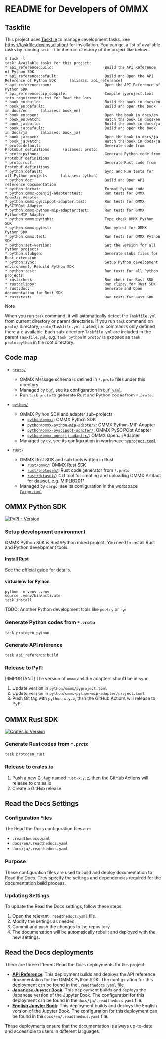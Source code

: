 README for Developers of OMMX
==============================

Taskfile
---------
This project uses [Taskfile](https://taskfile.dev/#/) to manage development tasks. See https://taskfile.dev/installation/ for installation.
You can get a list of available tasks by running `task -l` in the root directory of the project like below:

```text
$ task -l
task: Available tasks for this project:
* api_reference:build:                       Build the API Reference of Python SDK
* api_reference:default:                     Build and Open the API Reference of Python SDK      (aliases: api_reference)
* api_reference:open:                        Open the API Reference of Python SDK
* api_reference:pip_compile:                 Compile pyproject.toml into requirements.txt for Read the Docs
* book_en:build:                             Build the book in docs/en
* book_en:default:                           Build and open the book in docs/en      (aliases: book_en)
* book_en:open:                              Open the book in docs/en
* book_en:watch:                             Watch the book in docs/en
* book_ja:build:                             Build the book in docs/ja
* book_ja:default:                           Build and open the book in docs/ja      (aliases: book_ja)
* book_ja:open:                              Open the book in docs/ja
* book_ja:watch:                             Watch the book in docs/ja
* proto:default:                             Generate code from Protobuf definitions      (aliases: proto)
* proto:python:                              Generate Python code from Protobuf definitions
* proto:rust:                                Generate Rust code from Protobuf definitions
* python:default:                            Sync and Run tests for all Python projects      (aliases: python)
* python:doc:                                Build and Open API reference documentation
* python:format:                             Format Python code
* python:ommx-openjij-adapter:test:          Run tests for OMMX OpenJij Adapter
* python:ommx-pyscipopt-adapter:test:        Run tests for OMMX PySCIPOpt Adapter
* python:ommx-python-mip-adapter:test:       Run tests for OMMX Python-MIP Adapter
* python:ommx:pyright:                       Type check OMMX Python SDK
* python:ommx:pytest:                        Run pytest for OMMX Python SDK
* python:ommx:test:                          Run tests for OMMX Python SDK
* python:set-version:                        Set the version for all Python projects
* python:stubgen:                            Generate stubs files for Rust extension
* python:sync:                               Setup Python development environment, Rebuild Python SDK
* python:test:                               Run tests for all Python projects
* rust:check:                                Run check for Rust SDK
* rust:clippy:                               Run clippy for Rust SDK
* rust:doc:                                  Generate and Open documentation for Rust SDK
* rust:test:                                 Run tests for Rust SDK
```

> [!NOTE]
> When you run `task` command, it will automatically detect the `Taskfile.yml` from current directory or parent directories.
> If you run `task` command on `proto/` directory, `proto/Taskfile.yml` is used, i.e. commands only defined there are available.
> Each sub-directory `Taskfile.yml` are included in the parent `Taskfile.yml`,
> e.g. `task python` in `proto/` is exposed as `task proto:python` in the root directory.

Code map
--------

- [`proto/`](./proto/)
  - OMMX Message schema is defined in `*.proto` files under this directory.
  - Managed by [`buf`](https://buf.build/docs/introduction), see its configuration in [`buf.yaml`](./proto/buf.yaml).
  - Run `task proto` to generate Rust and Python codes from `*.proto`.

- [`python/`](./python/)
  - OMMX Python SDK and adapter sub-projects
    - [`python/ommx/`](./python/ommx/): OMMX Python SDK
    - [`python/ommx-python-mip-adapter/`](./python/ommx-python-mip-adapter/): OMMX Python-MIP Adapter
    - [`python/ommx-pyscipopt-adapter/`](./python/ommx-pyscipopt-adapter/): OMMX PySCIPOpt Adapter
    - [`python/ommx-openjij-adapter/`](./python/ommx-openjij-adapter/): OMMX OpenJij Adapter
  - Managed by `uv`, see its configuration in workspace [`pyproject.toml`](./pyproject.toml)

- [`rust/`](./rust/)
  - OMMX Rust SDK and sub tools written in Rust
    - [`rust/ommx/`](./rust/ommx/): OMMX Rust SDK
    - [`rust/protogen/`](./rust/protogen/): Rust code generator from `*.proto`
    - [`rust/dataset/`](./rust/dataset/): CLI tool for creating and uploading OMMX Artifact for dataset, e.g. MIPLIB2017
  - Managed by `cargo`, see its configuration in the workspace [`Cargo.toml`](./Cargo.toml)

OMMX Python SDK
----------------
[![PyPI - Version](https://img.shields.io/pypi/v/ommx)](https://pypi.org/project/ommx/)

### Setup development environment

OMMX Python SDK is Rust/Python mixed project. You need to install Rust and Python development tools.

#### Install Rust

See the [official guide](https://www.rust-lang.org/tools/install) for details.

#### virtualenv for Python

```shell
python -m venv .venv
source .venv/bin/activate
task install
```

TODO: Another Python development tools like `poetry` or `rye`

### Generate Python codes from `*.proto`

```shell
task protogen_python
```

### Generate API reference

```shell
task api_reference:build
```

### Release to PyPI

[!IMPORTANT] The version of `ommx` and the adapters should be in sync.
1. Update version in `python/ommx/pyproject.toml`
2. Update version in `python/ommx-python-mip-adapter/project.toml` 
3. Push Git tag with `python-x.y.z`, then the GitHub Actions will release to PyPI

OMMX Rust SDK
--------------
[![Crates.io Version](https://img.shields.io/crates/v/ommx)](https://crates.io/crates/ommx)

### Generate Rust codes from `*.proto`

```shell
task protogen_rust
```

### Release to crates.io

1. Push a new Git tag named `rust-x.y.z`, then the GitHub Actions will release to crates.io
2. Create a GitHub release.

Read the Docs Settings
----------------------

### Configuration Files

The Read the Docs configuration files are:

- `.readthedocs.yaml`
- `docs/en/.readthedocs.yaml`
- `docs/ja/.readthedocs.yaml`

### Purpose

These configuration files are used to build and deploy documentation to Read the Docs. They specify the settings and dependencies required for the documentation build process.

### Updating Settings

To update the Read the Docs settings, follow these steps:

1. Open the relevant `.readthedocs.yaml` file.
2. Modify the settings as needed.
3. Commit and push the changes to the repository.
4. The documentation will be automatically rebuilt and deployed with the new settings.

Read the Docs deployments
--------------------------

There are three different Read the Docs deployments for this project:

* [**API Reference**](https://readthedocs.org/projects/ommx/): This deployment builds and deploys the API reference documentation for the OMMX Python SDK. The configuration for this deployment can be found in the `.readthedocs.yaml` file.
* [**Japanese Jupyter Book**](https://readthedocs.org/projects/ommx-ja-book/): This deployment builds and deploys the Japanese version of the Jupyter Book. The configuration for this deployment can be found in the `docs/ja/.readthedocs.yaml` file.
* [**English Jupyter Book**](https://readthedocs.org/projects/ommx-en-book/): This deployment builds and deploys the English version of the Jupyter Book. The configuration for this deployment can be found in the `docs/en/.readthedocs.yaml` file.

These deployments ensure that the documentation is always up-to-date and accessible to users in different languages.

